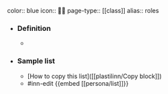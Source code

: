 color:: blue
icon:: 👩‍💼
page-type:: [[class]]
alias:: roles

- ### Definition 
  - 
- ### Sample list
  - [How to copy this list]([[plastilinn/Copy block]])
  - #inn-edit {{embed [[persona/list]]}}


